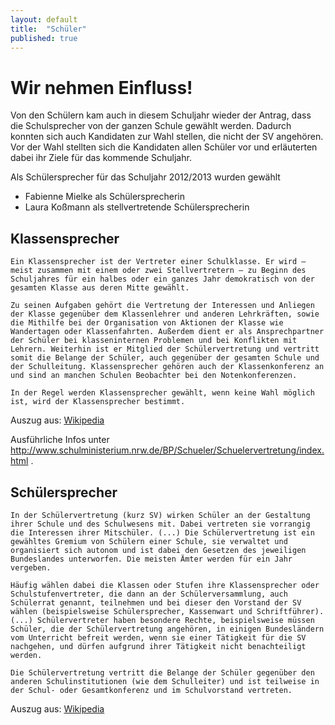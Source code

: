 ```yaml
---
layout: default
title:  "Schüler"
published: true
---
```


# Wir nehmen Einfluss!

Von den Schülern kam auch in diesem Schuljahr wieder der Antrag, dass die Schulsprecher von der ganzen Schule gewählt werden. Dadurch konnten sich auch Kandidaten zur Wahl stellen, die nicht der SV angehören. Vor der Wahl stellten sich die Kandidaten allen Schüler vor und erläuterten dabei ihr Ziele für das kommende Schuljahr. 

Als Schülersprecher für das Schuljahr 2012/2013 wurden gewählt

- Fabienne Mielke als Schülersprecherin
- Laura Koßmann als stellvertretende Schülersprecherin


## Klassensprecher

	Ein Klassensprecher ist der Vertreter einer Schulklasse. Er wird – meist zusammen mit einem oder zwei Stellvertretern – zu Beginn des Schuljahres für ein halbes oder ein ganzes Jahr demokratisch von der gesamten Klasse aus deren Mitte gewählt. 

	Zu seinen Aufgaben gehört die Vertretung der Interessen und Anliegen der Klasse gegenüber dem Klassenlehrer und anderen Lehrkräften, sowie die Mithilfe bei der Organisation von Aktionen der Klasse wie Wandertagen oder Klassenfahrten. Außerdem dient er als Ansprechpartner der Schüler bei klasseninternen Problemen und bei Konflikten mit Lehrern. Weiterhin ist er Mitglied der Schülervertretung und vertritt somit die Belange der Schüler, auch gegenüber der gesamten Schule und der Schulleitung. Klassensprecher gehören auch der Klassenkonferenz an und sind an manchen Schulen Beobachter bei den Notenkonferenzen.

	In der Regel werden Klassensprecher gewählt, wenn keine Wahl möglich ist, wird der Klassensprecher bestimmt.

Auszug aus: [Wikipedia](http://de.wikipedia.org/wiki/Klassensprecher)

Ausführliche Infos unter http://www.schulministerium.nrw.de/BP/Schueler/Schuelervertretung/index.html .


## Schülersprecher

	In der Schülervertretung (kurz SV) wirken Schüler an der Gestaltung ihrer Schule und des Schulwesens mit. Dabei vertreten sie vorrangig die Interessen ihrer Mitschüler. (...) Die Schülervertretung ist ein gewähltes Gremium von Schülern einer Schule, sie verwaltet und organisiert sich autonom und ist dabei den Gesetzen des jeweiligen Bundeslandes unterworfen. Die meisten Ämter werden für ein Jahr vergeben.

	Häufig wählen dabei die Klassen oder Stufen ihre Klassensprecher oder Schulstufenvertreter, die dann an der Schülerversammlung, auch Schülerrat genannt, teilnehmen und bei dieser den Vorstand der SV wählen (beispielsweise Schülersprecher, Kassenwart und Schriftführer). (...) Schülervertreter haben besondere Rechte, beispielsweise müssen Schüler, die der Schülervertretung angehören, in einigen Bundesländern vom Unterricht befreit werden, wenn sie einer Tätigkeit für die SV nachgehen, und dürfen aufgrund ihrer Tätigkeit nicht benachteiligt werden.

	Die Schülervertretung vertritt die Belange der Schüler gegenüber den anderen Schulinstitutionen (wie dem Schulleiter) und ist teilweise in der Schul- oder Gesamtkonferenz und im Schulvorstand vertreten.
	
Auszug aus: [Wikipedia](http://de.wikipedia.org/wiki/Sch%C3%BClersprecher)



